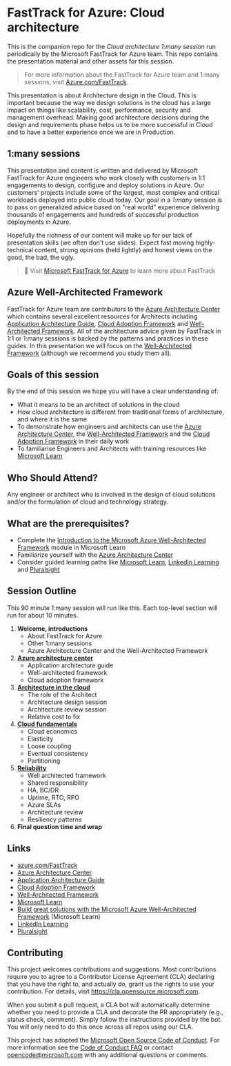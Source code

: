 # FastTrack for Azure: Cloud architecture

This is the companion repo for the _Cloud architecture 1:many session_ run periodically by the Microsoft FastTrack for Azure team. This repo contains the presentation material and other assets for this session.

> For more information about the FastTrack for Azure team and 1:many sessions, visit [Azure.com/FastTrack].

This presentation is about Architecture design in the Cloud. This is important because the way we design solutions in the cloud has a large impact on things like scalability, cost, performance, security and management overhead. Making good architecture decisions during the design and requirements phase helps us to be more successful in Cloud and to have a better experience once we are in Production.

## 1:many sessions

This presentation and content is written and delivered by Microsoft FastTrack for Azure engineers who work closely with customers in 1:1 engagements to design, configure and deploy solutions in Azure. Our customers' projects include some of the largest, most complex and critical workloads deployed into public cloud today. Our goal in a _1:many_ session is to pass on generalized advice based on "real world" experience delivering thousands of engagements and hundreds of successful production deployments in Azure.

Hopefully the richness of our content will make up for our lack of presentation skills (we often don't use slides). Expect fast moving highly-technical content, strong opinions (held lightly) and honest views on the good, the bad, the ugly.

> 📖 Visit [Microsoft FastTrack for Azure] to learn more about FastTrack

## Azure Well-Architected Framework

FastTrack for Azure team are contributors to the [Azure Architecture Center] which contains several excellent resources for Architects including [Application Architecture Guide], [Cloud Adoption Framework] and [Well-Architected Framework]. All of the architecture advice given by FastTrack in 1:1 or 1:many sessions is backed by the patterns and practices in these guides. In this presentation we will focus on the [Well-Architected Framework] (although we recommend you study them all).

## Goals of this session

By the end of this session we hope you will have a clear understanding of:

* What it means to be an architect of solutions in the cloud
* How cloud architecture is different from traditional forms of architecture, and where it is the same
* To demonstrate how engineers and architects can use the [Azure Architecture Center], the [Well-Architected Framework] and the [Cloud Adoption Framework] in their daily work
* To familiarise Engineers and Architects with training resources like [Microsoft Learn]

## Who Should Attend?

Any engineer or architect who is involved in the design of cloud solutions and/or the formulation of cloud and technology strategy.

## What are the prerequisites?

* Complete the [Introduction to the Microsoft Azure Well-Architected Framework] module in Microsoft Learn
* Familiarize yourself with the [Azure Architecture Center]
* Consider guided learning paths like [Microsoft Learn], [LinkedIn Learning] and [Pluralsight]

## Session Outline

This 90 minute 1:many session will run like this. Each top-level section will run for about 10 minutes.

1. **Welcome, introductions**
   * About FastTrack for Azure
   * Other 1:many sessions
   * Azure Architecture Center and the Well-Architected Framework
1. **[Azure architecture center](./docs/azure-architecture-center.md)**
   * Application architecture guide
   * Well-architected framework
   * Cloud adoption framework
1. **[Architecture in the cloud](./docs/cloud-architecture.md)**
   * The role of the Architect
   * Architecture design session
   * Architecture review session
   * Relative cost to fix
1. **[Cloud fundamentals](./docs/cloud-fundamentals.md)**
    * Cloud economics
    * Elasticity
    * Loose coupling
    * Eventual consistency
    * Partitioning
1. **[Reliability](./docs/reliability.md)**
    * Well architected framework
    * Shared responsibility
    * HA, BC/DR
    * Uptime, RTO, RPO
    * Azure SLAs
    * Architecture review
    * Resiliency patterns
1. **Final question time and wrap**

<!-- 
1. **[Requirements, requirements, requirements](./docs/requirements.md)**
    * Bringing business requirements to the design process
    * Service selection
    * Requirements mapping to features
    * What's important to various Personas
    * What about security?
-->
<!-- 1. **[Performance & cost optimisation](./docs/performance.md)** -->
<!-- 1. **[Operational excellence](./docs/ops.md)** -->

## Links

* [azure.com/FastTrack]
* [Azure Architecture Center]
* [Application Architecture Guide]
* [Cloud Adoption Framework]
* [Well-Architected Framework]
* [Microsoft Learn]
* [Build great solutions with the Microsoft Azure Well-Architected Framework] (Microsoft Learn)
* [LinkedIn Learning]
* [Pluralsight]

## Contributing

This project welcomes contributions and suggestions.  Most contributions require you to agree to a
Contributor License Agreement (CLA) declaring that you have the right to, and actually do, grant us
the rights to use your contribution. For details, visit https://cla.opensource.microsoft.com.

When you submit a pull request, a CLA bot will automatically determine whether you need to provide
a CLA and decorate the PR appropriately (e.g., status check, comment). Simply follow the instructions
provided by the bot. You will only need to do this once across all repos using our CLA.

This project has adopted the [Microsoft Open Source Code of Conduct](https://opensource.microsoft.com/codeofconduct/).
For more information see the [Code of Conduct FAQ](https://opensource.microsoft.com/codeofconduct/faq/) or
contact [opencode@microsoft.com](mailto:opencode@microsoft.com) with any additional questions or comments.

[azure.com/FastTrack]:https://azure.microsoft.com/en-us/programs/azure-fasttrack/
[Azure Architecture Center]:https://docs.microsoft.com/en-us/azure/architecture/
[Application Architecture Guide]:https://docs.microsoft.com/en-us/azure/architecture/guide/
[Cloud Adoption Framework]:https://docs.microsoft.com/en-us/azure/cloud-adoption-framework/
[Well-Architected Framework]:https://docs.microsoft.com/en-us/azure/architecture/framework/
[Microsoft Learn]:https://docs.microsoft.com/en-us/learn/roles/solutions-architect
[LinkedIn Learning]:https://www.linkedin.com/learning/search?keywords=Cloud%20Computing&u=3322
[Pluralsight]:https://www.pluralsight.com/browse/cloud-computing
[Build great solutions with the Microsoft Azure Well-Architected Framework]:https://docs.microsoft.com/en-us/learn/paths/azure-well-architected-framework/
[Introduction to the Microsoft Azure Well-Architected Framework]:https://docs.microsoft.com/en-us/learn/modules/azure-well-architected-introduction/
[Microsoft FastTrack for Azure]:https://azure.microsoft.com/en-us/programs/azure-fasttrack/